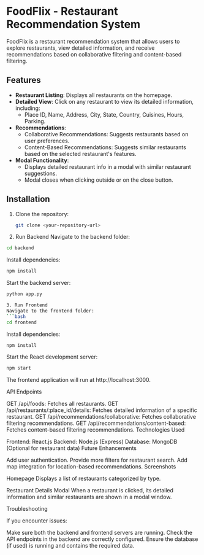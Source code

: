 # FoodFlix - Restaurant Recommendation System

FoodFlix is a restaurant recommendation system that allows users to explore restaurants, view detailed information, and receive recommendations based on collaborative filtering and content-based filtering.

## Features

- **Restaurant Listing**: Displays all restaurants on the homepage.
- **Detailed View**: Click on any restaurant to view its detailed information, including:
  - Place ID, Name, Address, City, State, Country, Cuisines, Hours, Parking.
- **Recommendations**:
  - Collaborative Recommendations: Suggests restaurants based on user preferences.
  - Content-Based Recommendations: Suggests similar restaurants based on the selected restaurant's features.
- **Modal Functionality**:
  - Displays detailed restaurant info in a modal with similar restaurant suggestions.
  - Modal closes when clicking outside or on the close button.

## Installation

1. Clone the repository:
   ```bash
   git clone <your-repository-url>

2. Run Backend
Navigate to the backend folder:
```bash
cd backend
```
Install dependencies:
```bash
npm install
```
Start the backend server:
```bash
python app.py

3. Run Frontend
Navigate to the frontend folder:
```bash
cd frontend
```
Install dependencies:
```bash
npm install
```
Start the React development server:
```bash
npm start
```
The frontend application will run at http://localhost:3000.

API Endpoints

GET /api/foods: Fetches all restaurants.
GET /api/restaurants/:place_id/details: Fetches detailed information of a specific restaurant.
GET /api/recommendations/collaborative: Fetches collaborative filtering recommendations.
GET /api/recommendations/content-based: Fetches content-based filtering recommendations.
Technologies Used

Frontend: React.js
Backend: Node.js (Express)
Database: MongoDB (Optional for restaurant data)
Future Enhancements

Add user authentication.
Provide more filters for restaurant search.
Add map integration for location-based recommendations.
Screenshots

Homepage
Displays a list of restaurants categorized by type.

Restaurant Details Modal
When a restaurant is clicked, its detailed information and similar restaurants are shown in a modal window.

Troubleshooting

If you encounter issues:

Make sure both the backend and frontend servers are running.
Check the API endpoints in the backend are correctly configured.
Ensure the database (if used) is running and contains the required data.

